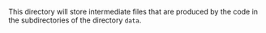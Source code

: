 This directory will store intermediate files that are produced by the code in the subdirectories of the directory `data`.
